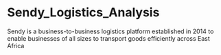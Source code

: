 # Sendy_Logistics_Analysis
Sendy is a business-to-business logistics platform established in 2014 to enable businesses of all sizes to transport goods efficiently across East Africa
